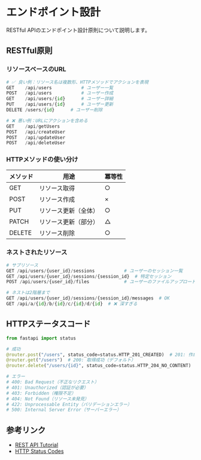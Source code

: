 # エンドポイント設計

RESTful APIのエンドポイント設計原則について説明します。

## RESTful原則

### リソースベースのURL

```python
# ✅ 良い例：リソース名は複数形、HTTPメソッドでアクションを表現
GET    /api/users           # ユーザー一覧
POST   /api/users           # ユーザー作成
GET    /api/users/{id}      # ユーザー詳細
PUT    /api/users/{id}      # ユーザー更新
DELETE /users/{id}      # ユーザー削除

# ❌ 悪い例：URLにアクションを含める
GET    /api/getUsers
POST   /api/createUser
POST   /api/updateUser
POST   /api/deleteUser
```

### HTTPメソッドの使い分け

| メソッド | 用途 | 冪等性 |
|---------|------|--------|
| GET | リソース取得 | ○ |
| POST | リソース作成 | × |
| PUT | リソース更新（全体） | ○ |
| PATCH | リソース更新（部分） | △ |
| DELETE | リソース削除 | ○ |

### ネストされたリソース

```python
# サブリソース
GET /api/users/{user_id}/sessions           # ユーザーのセッション一覧
GET /api/users/{user_id}/sessions/{session_id}  # 特定セッション
POST /api/users/{user_id}/files             # ユーザーのファイルアップロード

# ネストは2階層まで
GET /api/users/{user_id}/sessions/{session_id}/messages  # OK
GET /api/a/{id}/b/{id}/c/{id}/d/{id}  # ❌ 深すぎる
```

## HTTPステータスコード

```python
from fastapi import status

# 成功
@router.post("/users", status_code=status.HTTP_201_CREATED)  # 201: 作成成功
@router.get("/users")  # 200: 取得成功（デフォルト）
@router.delete("/users/{id}", status_code=status.HTTP_204_NO_CONTENT)  # 204: 削除成功（コンテンツなし）

# エラー
# 400: Bad Request（不正なリクエスト）
# 401: Unauthorized（認証が必要）
# 403: Forbidden（権限不足）
# 404: Not Found（リソース未発見）
# 422: Unprocessable Entity（バリデーションエラー）
# 500: Internal Server Error（サーバーエラー）
```

## 参考リンク

- [REST API Tutorial](https://restfulapi.net/)
- [HTTP Status Codes](https://httpstatuses.com/)
